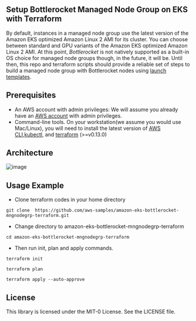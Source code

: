 ## Setup Bottlerocket Managed Node Group on EKS with Terraform

By default, instances in a managed node group use the latest version of the Amazon EKS optimized Amazon Linux 2 AMI for its cluster. You can choose between standard and GPU variants of the Amazon EKS optimized Amazon Linux 2 AMI. At this point, *Bottlerocket* is not natively supported as a built-in OS choice for managed node groups though, in the future, it will be. Until then, this repo and terraform scripts should provide a reliable set of steps to build a managed node group with Bottlerocket nodes using [launch templates](https://docs.aws.amazon.com/autoscaling/ec2/userguide/LaunchTemplates.html). 

## Prerequisites

* An AWS account with admin privileges: We will assume you already have an [AWS account](https://docs.aws.amazon.com/polly/latest/dg/setting-up.html) with admin privileges.
* Command-line tools. On your workstation(we assume you would use Mac/Linux), you will need to install the latest version of [AWS CLI](https://docs.aws.amazon.com/cli/latest/userguide/cli-chap-install.html),[kubectl](https://docs.aws.amazon.com/eks/latest/userguide/install-kubectl.html), and [terraform](https://learn.hashicorp.com/tutorials/terraform/install-cli) (>=v0.13.0)

## Architecture
![image](https://user-images.githubusercontent.com/80008225/114781741-b1b69c00-9d3e-11eb-8db4-3c7961f48526.png)


## Usage Example 

* Clone terraform codes in your home directory 
```
git clone  https://github.com/aws-samples/amazon-eks-bottlerocket-mngnodegrp-terraform.git
```
* Change directory to amazon-eks-bottlerocket-mngnodegrp-terraform
```
cd amazon-eks-bottlerocket-mngnodegrp-terraform
```
* Then run init, plan and apply commands.
```
terraform init
```
```
terraform plan
```
```
terraform apply --auto-approve
```


## License

This library is licensed under the MIT-0 License. See the LICENSE file.

